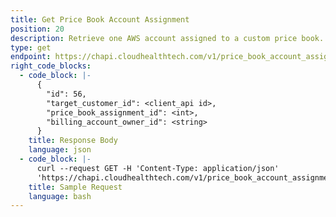 ```yaml
---
title: Get Price Book Account Assignment
position: 20
description: Retrieve one AWS account assigned to a custom price book.
type: get
endpoint: https://chapi.cloudhealthtech.com/v1/price_book_account_assignments/:id
right_code_blocks:
  - code_block: |-
      {
        "id": 56,
        "target_customer_id": <client_api id>,
        "price_book_assignment_id": <int>,
        "billing_account_owner_id": <string>
      }
    title: Response Body
    language: json
  - code_block: |-
      curl --request GET -H 'Content-Type: application/json'
      'https://chapi.cloudhealthtech.com/v1/price_book_account_assignments/<id>?api_key=<your_api_key>'
    title: Sample Request
    language: bash
---
```

